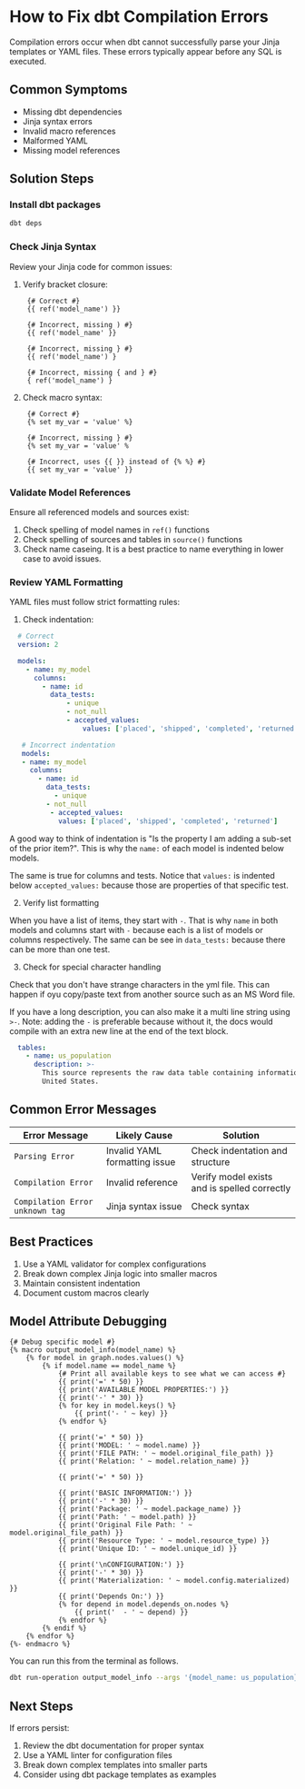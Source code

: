 # How to Fix dbt Compilation Errors

Compilation errors occur when dbt cannot successfully parse your Jinja templates or YAML files. These errors typically appear before any SQL is executed.

## Common Symptoms

- Missing dbt dependencies
- Jinja syntax errors
- Invalid macro references
- Malformed YAML
- Missing model references

## Solution Steps

### Install dbt packages

```bash
dbt deps
```

### Check Jinja Syntax

Review your Jinja code for common issues:

1. Verify bracket closure:
   ```jinja
    {# Correct #}
    {{ ref('model_name') }}

    {# Incorrect, missing ) #}
    {{ ref('model_name' }}

    {# Incorrect, missing } #}
    {{ ref('model_name') }
    
    {# Incorrect, missing { and } #}
    { ref('model_name') }
   ```

2. Check macro syntax:
   ```jinja
    {# Correct #}
    {% set my_var = 'value' %}
    
    {# Incorrect, missing } #}
    {% set my_var = 'value' %
    
    {# Incorrect, uses {{ }} instead of {% %} #}
    {{ set my_var = 'value' }}
   ```

### Validate Model References

Ensure all referenced models and sources exist:

1. Check spelling of model names in `ref()` functions
2. Check spelling of sources and tables in `source()` functions
3. Check name caseing. It is a best practice to name everything in lower case to avoid issues.

### Review YAML Formatting

YAML files must follow strict formatting rules:

1. Check indentation:
```yaml
  # Correct
  version: 2

  models:
    - name: my_model
      columns:
        - name: id
          data_tests:
              - unique
              - not_null
              - accepted_values:
                  values: ['placed', 'shipped', 'completed', 'returned']

   # Incorrect indentation
   models:
   - name: my_model
     columns:
       - name: id
         data_tests:
           - unique
         - not_null
          - accepted_values:
            values: ['placed', 'shipped', 'completed', 'returned']
   ```

 A good way to think of indentation is "Is the property I am adding a sub-set of the prior item?". This is why the `name:` of each model is indented below models.
 
 The same is true for columns and tests. Notice that `values:` is indented below `accepted_values:` because those are properties of that specific test.
 
2. Verify list formatting

When you have a list of items, they start with `-`. That is why `name` in both models and columns start with `-` because each is a list of models or columns respectively. The same can be see in `data_tests:` because there can be more than one test.

3. Check for special character handling

Check that you don't have strange characters in the yml file. This can happen if oyu copy/paste text from another source such as an MS Word file.

If you have a long description, you can also make it a multi line string using `>-`. Note: adding the `-` is preferable because without it, the docs would compile with an extra new line at the end of the text block. 

```yaml
  tables:
    - name: us_population
      description: >-
        This source represents the raw data table containing information about the population of the
        United States.
```

## Common Error Messages

| Error Message | Likely Cause | Solution |
|--------------|--------------|----------|
| `Parsing Error` | Invalid YAML formatting issue | Check indentation and structure |
| `Compilation Error` | Invalid reference | Verify model exists and is spelled correctly |
| `Compilation Error unknown tag` | Jinja syntax issue | Check syntax |

## Best Practices

1. Use a YAML validator for complex configurations
2. Break down complex Jinja logic into smaller macros
3. Maintain consistent indentation
4. Document custom macros clearly

## Model Attribute Debugging
```jinja
{# Debug specific model #}
{% macro output_model_info(model_name) %}
    {% for model in graph.nodes.values() %}
        {% if model.name == model_name %}
            {# Print all available keys to see what we can access #}
            {{ print('=' * 50) }}
            {{ print('AVAILABLE MODEL PROPERTIES:') }}
            {{ print('-' * 30) }}
            {% for key in model.keys() %}
                {{ print('- ' ~ key) }}
            {% endfor %}

            {{ print('=' * 50) }}
            {{ print('MODEL: ' ~ model.name) }}
            {{ print('FILE PATH: ' ~ model.original_file_path) }}
            {{ print('Relation: ' ~ model.relation_name) }}

            {{ print('=' * 50) }}

            {{ print('BASIC INFORMATION:') }}
            {{ print('-' * 30) }}
            {{ print('Package: ' ~ model.package_name) }}
            {{ print('Path: ' ~ model.path) }}
            {{ print('Original File Path: ' ~ model.original_file_path) }}
            {{ print('Resource Type: ' ~ model.resource_type) }}
            {{ print('Unique ID: ' ~ model.unique_id) }}

            {{ print('\nCONFIGURATION:') }}
            {{ print('-' * 30) }}
            {{ print('Materialization: ' ~ model.config.materialized) }}
            {{ print('Depends On:') }}
            {% for depend in model.depends_on.nodes %}
                {{ print('  - ' ~ depend) }}
            {% endfor %}
        {% endif %}
    {% endfor %}
{%- endmacro %}
```

You can run this from the terminal as follows.
```bash
dbt run-operation output_model_info --args '{model_name: us_population}'
```

## Next Steps

If errors persist:

1. Review the dbt documentation for proper syntax
2. Use a YAML linter for configuration files
3. Break down complex templates into smaller parts
4. Consider using dbt package templates as examples
